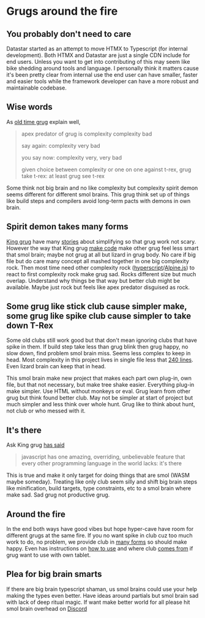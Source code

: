 # Grugs around the fire

## You probably don't need to care

Datastar started as an attempt to move HTMX to Typescript (for internal development). Both HTMX and Datastar are just a single CDN include for end users. Unless you want to get into contributing of this may seem like bike shedding around tools and language. I personally think it matters cause it's been pretty clear from internal use the end user can have smaller, faster and easier tools while the framework developer can have a more robust and maintainable codebase.

## Wise words

As [old time grug](https://grugbrain.dev/) explain well,

> apex predator of grug is complexity
> complexity bad
>
> say again:
> complexity very bad
>
> you say now:
> complexity very, very bad
>
> given choice between complexity or one on one against t-rex, grug take t-rex: at least grug see t-rex

Some think not big brain and no like complexity but complexity spirit demon seems different for different smol brains. This grug think set up of things like build steps and compilers avoid long-term pacts with demons in own brain.

## Spirit demon takes many forms

[King grug](https://bigsky.software/cv/) have many [stories](https://htmx.org/essays/) about simplifying so that grug work not scary. However the way that King grug [make code](https://github.com/bigskysoftware/htmx/blob/master/src/htmx.js) make other grug feel less smart that smol brain; maybe not grug at all but lizard in grug body. No care if big file but do care many concept all mashed together in one big complexity rock. Then most time need other complexity rock ([hyperscript](https://hyperscript.org/)/[Alpine.js](https://alpinejs.dev/)) to react to first complexity rock make grug sad. Rocks different size but much overlap. Understand why things be that way but better club might be available. Maybe just rock but feels like apex predator disguised as rock.

## Some grug like stick club cause simpler make, some grug like spike club cause simpler to take down T-Rex

Some old clubs still work good but that don't mean ignoring clubs that have spike in them. If build step take less than grug blink then grug happy, no slow down, find problem smol brain miss. Seems less complex to keep in head. Most complexity in this project lives in single file less that [240 lines](https://github.com/delaneyj/datastar/blob/main/packages/library/src/lib/core.ts). Even lizard brain can keep that in head.

This smol brain make new project that makes each part own plug-in, own file, but that not necessary, but make tree shake easier. Everything plug-in make simpler. Use HTML without monkeys or eval. Grug learn from other grug but think found better club. May not be simpler at start of project but much simpler and less think over whole hunt. Grug like to think about hunt, not club or who messed with it.

## It's there

Ask King grug [has said](https://discord.com/channels/725789699527933952/974086000307499028/1149771130798878790)

> javascript has one amazing, overriding, unbelievable feature that every other programming language in the world lacks: it's there

This is true and make it only target for doing things that are smol (WASM maybe someday). Treating like only club seem silly and shift big brain steps like minification, build targets, type constraints, etc to a smol brain where make sad. Sad grug not productive grug.

## Around the fire

In the end both ways have good vibes but hope hyper-cave have room for different grugs at the same fire. If you no want spike in club cuz too much work to do, no problem, we provide club in [many forms](https://vitejs.dev/config/build-options.html#build-target) so should make happy. Even has instructions on [how to use](https://www.typescriptlang.org/docs/handbook/declaration-files/templates/module-d-ts.html) and where club [comes from](https://firefox-source-docs.mozilla.org/devtools-user/debugger/how_to/use_a_source_map/index.html) if grug want to use with own tablet.

## Plea for big brain smarts

If there are big brain typescript shaman, us smol brains could use your help making the types even better. Have ideas around partials but smol brain sad with lack of deep ritual magic. If want make better world for all please hit smol brain overhead on [Discord](https://discord.com/channels/1035247242887561326/1149367785374359613)
